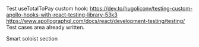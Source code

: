 Test useTotalToPay custom hook:
https://dev.to/hugoliconv/testing-custom-apollo-hooks-with-react-testing-library-53k3
https://www.apollographql.com/docs/react/development-testing/testing/
Test cases area already written.

Smart soloist section
